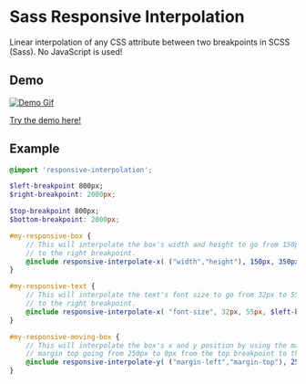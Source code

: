 # Sass Responsive Interpolation
Linear interpolation of any CSS attribute between two breakpoints in SCSS (Sass). No JavaScript is used!

## Demo
[![Demo Gif](https://github.com/joehinkle11/Sass-Responsive-Interpolation/raw/master/demo.gif)](https://www.joehinkle.io/responsiveinterpolationdemo)

[Try the demo here!](https://www.joehinkle.io/responsiveinterpolationdemo)

## Example

```scss
@import 'responsive-interpolation';

$left-breakpoint 800px;
$right-breakpoint: 2000px;

$top-breakpoint 800px;
$bottom-breakpoint: 2000px;

#my-responsive-box {
    // This will interpolate the box's width and height to go from 150px to 350px from the left breakpoint
    // to the right breakpoint.
    @include responsive-interpolate-x( ("width","height"), 150px, 350px, $left-breakpoint, $left-breakpoint );
}

#my-responsive-text {
    // This will interpolate the text's font size to go from 32px to 55px from the left breakpoint
    // to the right breakpoint.
    @include responsive-interpolate-x( "font-size", 32px, 55px, $left-breakpoint, $right-breakpoint );
}

#my-responsive-moving-box {
    // This will interpolate the box's x and y position by using the margin left and
    // margin top going from 250px to 0px from the top breakpoint to the bottom breakpoint.
    @include responsive-interpolate-y( ("margin-left","margin-top"), 250px, 0px, $top-breakpoint, $bottom-breakpoint );
}
```
